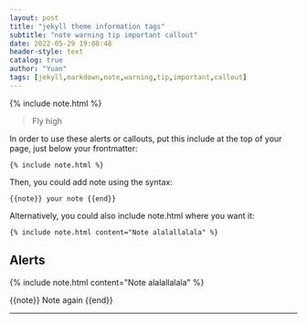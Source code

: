 ```yaml
---
layout: post
title: "jekyll theme information tags"
subtitle: "note warning tip important callout"
date: 2022-05-29 19:08:48
header-style: text
catalog: true
author: "Yuan"
tags: [jekyll,markdown,note,warning,tip,important,callout]
---
```

{% include note.html %}

>Fly high

In order to use these alerts or callouts, put this include at the top of your page, just below your frontmatter:

```
{% include note.html %}
```

Then, you could add note using the syntax:

```
{{note}} your note {{end}}
```



Alternatively, you could also include note.html where you want it:

```
{% include note.html content="Note alalallalala" %}
```
## Alerts

{% include note.html content="Note alalallalala" %}

{{note}} Note again {{end}}

---
